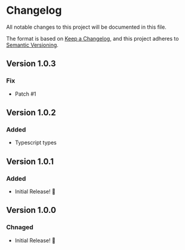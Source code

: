 # Changelog

All notable changes to this project will be documented in this file.

The format is based on [Keep a Changelog](https://keepachangelog.com/en/1.0.0/),
and this project adheres to [Semantic Versioning](https://semver.org/spec/v2.0.0.html).

## Version 1.0.3

### Fix

- Patch #1

## Version 1.0.2

### Added

- Typescript types

## Version 1.0.1

### Added

- Initial Release! 🎉

## Version 1.0.0

### Chnaged

- Initial Release! 🎉

